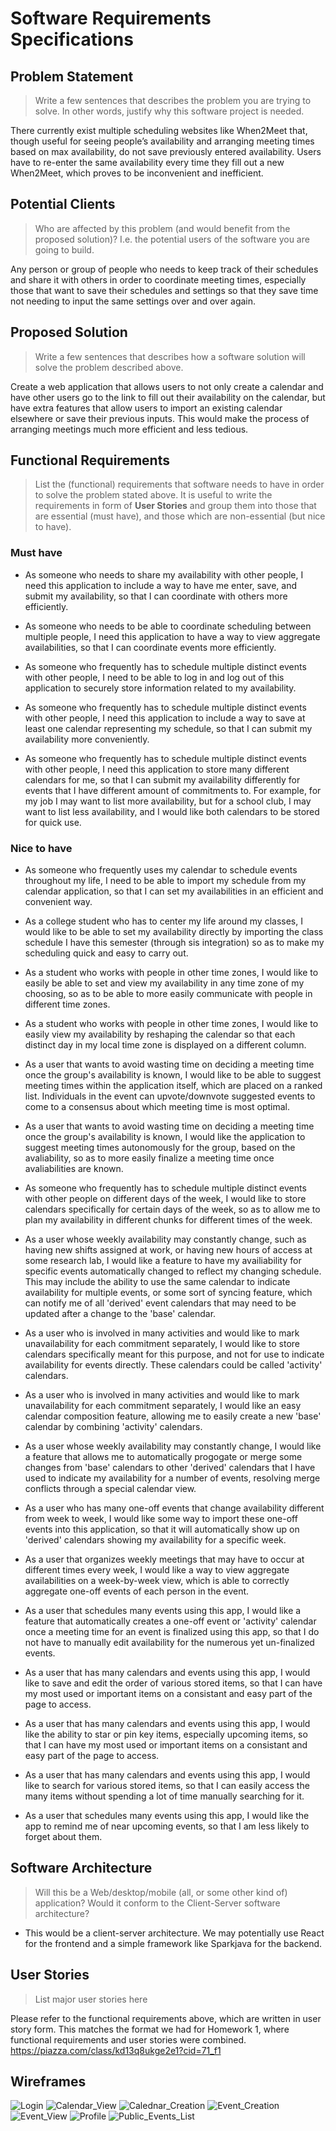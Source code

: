 # Software Requirements Specifications

## Problem Statement 

> Write a few sentences that describes the problem you are trying to solve. In other words, justify why this software project is needed.

There currently exist multiple scheduling websites like When2Meet that, though useful
for seeing people’s availability and arranging meeting times based on max availability,
do not save previously entered availability. Users have to re-enter the same
availability every time they fill out a new When2Meet, which proves to be inconvenient
and inefficient.


## Potential Clients
> Who are affected by this problem (and would benefit from the proposed solution)? I.e. the potential users of the software you are going to build.

Any person or group of people who needs to keep track of their schedules and share it
with others in order to coordinate meeting times, especially those that want to save
their schedules and settings so that they save time not needing to input the same
settings over and over again.


## Proposed Solution
> Write a few sentences that describes how a software solution will solve the problem described above.

Create a web application that allows users to not only create a calendar and have
other users go to the link to fill out their availability on the calendar, but have
extra features that allow users to import an existing calendar elsewhere or save
their previous inputs. This would make the process of arranging meetings much more
efficient and less tedious.


## Functional Requirements
> List the (functional) requirements that software needs to have in order to solve the problem stated above. It is useful to write the requirements in form of **User Stories** and group them into those that are essential (must have), and those which are non-essential (but nice to have).

### Must have
* As someone who needs to share my availability with other people, I need this
application to include a way to have me enter, save, and submit my availability,
so that I can coordinate with others more efficiently.

* As someone who needs to be able to coordinate scheduling between multiple people,
I need this application to have a way to view aggregate availabilities, so that I
can coordinate events more efficiently.

* As someone who frequently has to schedule multiple distinct events with other people,
I need to be able to log in and log out of this application to securely store
information related to my availability.

* As someone who frequently has to schedule multiple distinct events with other people,
I need this application to include a way to save at least one calendar representing my
schedule, so that I can submit my availability more conveniently.

* As someone who frequently has to schedule multiple distinct events with other people,
I need this application to store many different calendars for me, so that I can submit
my availability differently for events that I have different amount of
commitments to. For example, for my job I may want to list more availability, but for
a school club, I may want to list less availability, and I would like both calendars
to be stored for quick use.


### Nice to have
* As someone who frequently uses my calendar to schedule events throughout my life,
I need to be able to import my schedule from my calendar application, so that I can
set my availabilities in an efficient and convenient way.

* As a college student who has to center my life around my classes, I would like to be
able to set my availability directly by importing the class schedule I have this
semester (through sis integration) so as to make my scheduling quick and easy to
carry out.

* As a student who works with people in other time zones, I would like to easily be
able to set and view my availability in any time zone of my choosing, so as to be able
to more easily communicate with people in different time zones.

* As a student who works with people in other time zones, I would like to easily view
my availability by reshaping the calendar so that each distinct day in my local time
zone is displayed on a different column.

* As a user that wants to avoid wasting time on deciding a meeting time once
the group's availability is known, I would like to be able to suggest meeting
times within the application itself, which are placed on a ranked list. Individuals
in the event can upvote/downvote suggested events to come to a consensus about which
meeting time is most optimal. 

* As a user that wants to avoid wasting time on deciding a meeting time once
the group's availability is known, I would like the application to suggest meeting
times autonomously for the group, based on the avaliability, so as to more easily
finalize a meeting time once avaliabilities are known.

* As someone who frequently has to schedule multiple distinct events with other people
on different days of the week, I would like to store calendars specifically for
certain days of the week, so as to allow me to plan my availability in different
chunks for different times of the week.

* As a user whose weekly availability may constantly change, such as having new shifts
assigned at work, or having new hours of access at some research lab, I would like a
feature to have my availiability for specific events automatically changed to reflect
my changing schedule. This may include the ability to use the same calendar to
indicate availability for multiple events, or some sort of syncing feature, which can
notify me of all 'derived' event calendars that may need to be updated after a change
to the 'base' calendar.

* As a user who is involved in many activities and would like to mark unavailability
for each commitment separately, I would like to store calendars specifically meant for
this purpose, and not for use to indicate availability for events directly. These
calendars could be called 'activity' calendars.

* As a user who is involved in many activities and would like to mark unavailability
for each commitment separately, I would like an easy calendar composition feature,
allowing me to easily create a new 'base' calendar by combining 'activity' calendars.

* As a user whose weekly availability may constantly change, I would like a feature
that allows me to automatically progogate or merge some changes from 'base' calendars
to other 'derived' calendars that I have used to indicate my availability for a
number of events, resolving merge conflicts through a special calendar view.

* As a user who has many one-off events that change availability different from week
to week, I would like some way to import these one-off events into this application,
so that it will automatically show up on 'derived' calendars showing my availability
for a specific week.

* As a user that organizes weekly meetings that may have to occur at different times
every week, I would like a way to view aggregate availabilities on a week-by-week
view, which is able to correctly aggregate one-off events of each person in the event. 

* As a user that schedules many events using this app, I would like a feature that
automatically creates a one-off event or 'activity' calendar once a meeting time for
an event is finalized using this app, so that I do not have to manually edit
availability for the numerous yet un-finalized events.

* As a user that has many calendars and events using this app, I would like to save
and edit the order of various stored items, so that I can have my most used or
important items on a consistant and easy part of the page to access.

* As a user that has many calendars and events using this app, I would like the
ability to star or pin key items, especially upcoming items, so that I can have my
most used or important items on a consistant and easy part of the page to access.

* As a user that has many calendars and events using this app, I would like to search
for various stored items, so that I can easily access the many items without spending
a lot of time manually searching for it.

* As a user that schedules many events using this app, I would like the app to remind
me of near upcoming events, so that I am less likely to forget about them.


## Software Architecture
> Will this be a Web/desktop/mobile (all, or some other kind of) application? Would it conform to the Client-Server software architecture? 

* This would be a client-server architecture. We may potentially use React for the
frontend and a simple framework like Sparkjava for the backend.


## User Stories
> List major user stories here

Please refer to the functional requirements above, which are written in user story
form. This matches the format we had for Homework 1, where functional requirements
and user stories were combined. https://piazza.com/class/kd13q8ukge2e1?cid=71_f1


## Wireframes

![Login](Login.PNG "Login")
![Calendar_View](Calendar_View.PNG "Calendar View")
![Calednar_Creation](Calendar_Creation.PNG "Calednar Creation")
![Event_Creation](Event_Creation.PNG "Event Creation")
![Event_View](Event_View.PNG "Event View")
![Profile](Profile.PNG "Profile")
![Public_Events_List](Public_Events_List.PNG "Public Events List")



